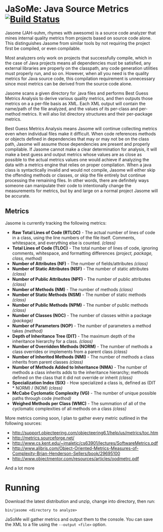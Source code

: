 # JaSoMe: Java Source Metrics [![Build Status](https://travis-ci.org/rodhilton/jasome.svg?branch=master)](https://travis-ci.org/rodhilton/jasome)

Jasome (JAH-suhm, rhymes with awesome) is a source code analyzer that mines 
internal quality metrics from projects based on source code alone.  This 
distinguishes Jasome from similar tools by not requiring the project first be
compiled, or even compilable.
 
Most analyzers only work on projects that successfully compile, which in the
case of Java projects means all dependencies must be satisfied, any external
libraries are properly on the classpath, any code generation utilities must
properly run, and so on.  However, when all you need is the quality metrics
for Java source code, this compilation requirement is unnecessary since most
metrics can be derived from the source code alone.

Jasome scans a given directory for .java files and performs Best Guess Metrics
Analysis to derive various quality metrics, and then outputs those metrics on a
a per-file basis as XML.  Each XML output will contain the name/path of the file
analyzed, and the values of its per-class and per-method metrics. It will also
list directory structures and their per-package metrics.

Best Guess Metrics Analysis means Jasome will continue collecting metrics even
when individual files make it difficult.  When code references methods or objects
defined in dependencies that may or may not be on the class path, Jasome will
assume those dependencies are present and properly compilable.  If Jasome cannot
make a clear determination for analysis, it will make a best guess and output
metrics whose values are as close as possible to the actual metrics values one
would achieve if analyzing the data with a metrics engine that relies on proper
compilation.  When a java class is syntactically invalid and would not compile,
Jasome will either skip the offending methods or classes, or skip the file entirely
but continue processing the remaining files.  In other words, there are definitely
ways someone can manipulate their code to intentionally change the measurements
for metrics, but by and large on a normal project Jasome will be accurate.

## Metrics

Jasome is currently tracking the following metrics:
   
 * **Raw Total Lines of Code (RTLOC)** - The actual number of lines of code in a
   class, using the line numbers of the file itself.  Comments, whitespace, and
   everything else is counted. _(class)_
 * **Total Lines of Code (TLOC)** - The total number of lines of code, ignoring
   comments, whitespace, and formatting differences _(project, package, class, method)_
 * **Number of Attributes (NF)** - The number of fields/attributes _(class)_
 * **Number of Static Attributes (NSF)** - The number of static attributes _(class)_
 * **Number of Public Attributes (NPF)** - The number of public attributes _(class)_
 * **Number of Methods (NM)** - The number of methods _(class)_
 * **Number of Static Methods (NSM)** - The number of static methods _(class)_
 * **Number of Public Methods (NPM)** - The number of public methods _(class)_
 * **Number of Classes (NOC)** - The number of classes within a package _(package)_
 * **Number of Parameters (NOP)** - The number of parameters a method takes _(method)_ 
 * **Depth of Inheritance Tree (DIT)** - The maximum depth of the inheritance
   hierarchy for a class.  _(class)_
 * **Number of Overridden Methods (NORM)** - The number of methods a class overrides
   or implements from a parent class _(class)_
 * **Number of Inherited Methods (NMI)** - The number of methods a class inherits
   from parent classes _(class)_
 * **Number of Methods Added to Inheritance (NMA)** - The number of methods a
   class inherits adds to the inheritance hierarchy; methods defined on the class
   that it did not override or inherit _(class)_
 * **Specialization Index (SIX)** - How specialized a class is, defined as (DIT * NORM) / (NOM) _(class)_
 * **McCabe Cyclomatic Complexity (VG)** - The number of unique possible paths through code _(method)_
 * **Weighed Methods per Class (WMC)** - The summation of all of the cyclomatic complexities of all methods on a class _(class)_
  
More metrics coming soon, I plan to gather every metric outlined in the following sources:

 * http://support.objecteering.com/objecteering6.1/help/us/metrics/toc.htm
 * http://metrics.sourceforge.net/
 * http://www.cs.kent.edu/~jmaletic/cs63901/lectures/SoftwareMetrics.pdf
 * http://www.alibris.com/Object-Oriented-Metrics-Measures-of-Complexity-Brian-Henderson-Sellers/book/29695100
 * http://www.objectmentor.com/resources/articles/oodmetrc.pdf
 
And a lot more
  
# Running

Download the latest distribution and unzip, change into directory, then run:

  ```
  bin/jasome <directory to analyze>
  ```
  
JaSoMe will gather metrics and output them to the console.  You can save the XML
to a file using the `--output <file>` option.
